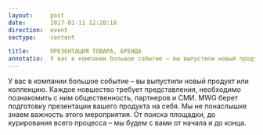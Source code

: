```yaml
---
layout:     post
date:       2017-01-11 12:28:18
direction:  event
sectype:    content

title:      ПРЕЗЕНТАЦИЯ ТОВАРА, БРЕНДА  
annotatio:  У вас в компании большое событие – вы выпустили новый продукт или коллекцию. Каждое новшество требует представления, необходимо познакомить с ним общественность, партнеров и СМИ. MWG берет подготовку презентации вашего продукта на себя. Мы не понаслышке знаем важность этого мероприятия. От поиска площадки, до курирования всего процесса – мы будем с вами от начала и до конца. 
---
```


У вас в компании большое событие – вы выпустили новый продукт или коллекцию. Каждое новшество требует представления, необходимо познакомить с ним общественность, партнеров и СМИ. MWG берет подготовку презентации вашего продукта на себя. Мы не понаслышке знаем важность этого мероприятия. От поиска площадки, до курирования всего процесса – мы будем с вами от начала и до конца.  
